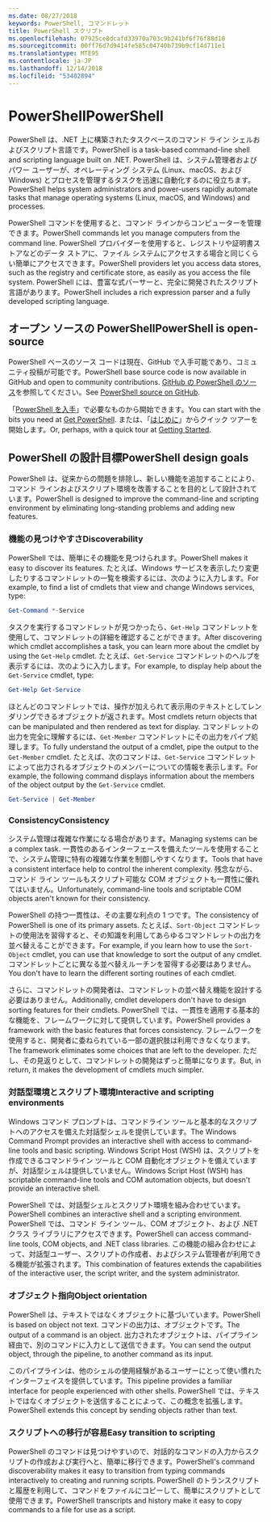 ```yaml
---
ms.date: 08/27/2018
keywords: PowerShell, コマンドレット
title: PowerShell スクリプト
ms.openlocfilehash: 07925ce8dcafd33970a703c9b241bf6f76f88d10
ms.sourcegitcommit: 00ff76d7d9414fe585c04740b739b9cf14d711e1
ms.translationtype: MTE95
ms.contentlocale: ja-JP
ms.lasthandoff: 12/14/2018
ms.locfileid: "53402894"
---
```

# <a name="powershell"></a><span data-ttu-id="7025f-103">PowerShell</span><span class="sxs-lookup"><span data-stu-id="7025f-103">PowerShell</span></span>

<span data-ttu-id="7025f-104">PowerShell は、.NET 上に構築されたタスクベースのコマンド ライン シェルおよびスクリプト言語です。</span><span class="sxs-lookup"><span data-stu-id="7025f-104">PowerShell is a task-based command-line shell and scripting language built on .NET.</span></span>
<span data-ttu-id="7025f-105">PowerShell は、システム管理者およびパワー ユーザーが、オペレーティング システム (Linux、macOS、および Windows) とプロセスを管理するタスクを迅速に自動化するのに役立ちます。</span><span class="sxs-lookup"><span data-stu-id="7025f-105">PowerShell helps system administrators and power-users rapidly automate tasks that manage operating systems (Linux, macOS, and Windows) and processes.</span></span>

<span data-ttu-id="7025f-106">PowerShell コマンドを使用すると、コマンド ラインからコンピューターを管理できます。</span><span class="sxs-lookup"><span data-stu-id="7025f-106">PowerShell commands let you manage computers from the command line.</span></span> <span data-ttu-id="7025f-107">PowerShell プロバイダーを使用すると、レジストリや証明書ストアなどのデータ ストアに、ファイル システムにアクセスする場合と同じくらい簡単にアクセスできます。</span><span class="sxs-lookup"><span data-stu-id="7025f-107">PowerShell providers let you access data stores, such as the registry and certificate store, as easily as you access the file system.</span></span> <span data-ttu-id="7025f-108">PowerShell には、豊富な式パーサーと、完全に開発されたスクリプト言語があります。</span><span class="sxs-lookup"><span data-stu-id="7025f-108">PowerShell includes a rich expression parser and a fully developed scripting language.</span></span>

## <a name="powershell-is-open-source"></a><span data-ttu-id="7025f-109">オープン ソースの PowerShell</span><span class="sxs-lookup"><span data-stu-id="7025f-109">PowerShell is open-source</span></span>

<span data-ttu-id="7025f-110">PowerShell ベースのソース コードは現在、GitHub で入手可能であり、コミュニティ投稿が可能です。</span><span class="sxs-lookup"><span data-stu-id="7025f-110">PowerShell base source code is now available in GitHub and open to community contributions.</span></span>
<span data-ttu-id="7025f-111">[GitHub の PowerShell のソース](https://github.com/powershell/powershell)を参照してください。</span><span class="sxs-lookup"><span data-stu-id="7025f-111">See [PowerShell source on GitHub](https://github.com/powershell/powershell).</span></span>

<span data-ttu-id="7025f-112">「[PowerShell を入手](https://github.com/PowerShell/PowerShell#get-powershell)」で必要なものから開始できます。</span><span class="sxs-lookup"><span data-stu-id="7025f-112">You can start with the bits you need at [Get PowerShell](https://github.com/PowerShell/PowerShell#get-powershell).</span></span>
<span data-ttu-id="7025f-113">または、「[はじめに](https://github.com/PowerShell/PowerShell/blob/master/docs/learning-powershell)」からクイック ツアーを開始します。</span><span class="sxs-lookup"><span data-stu-id="7025f-113">Or, perhaps, with a quick tour at [Getting Started](https://github.com/PowerShell/PowerShell/blob/master/docs/learning-powershell).</span></span>

## <a name="powershell-design-goals"></a><span data-ttu-id="7025f-114">PowerShell の設計目標</span><span class="sxs-lookup"><span data-stu-id="7025f-114">PowerShell design goals</span></span>

<span data-ttu-id="7025f-115">PowerShell は、従来からの問題を排除し、新しい機能を追加することにより、コマンド ラインおよびスクリプト環境を改善することを目的として設計されています。</span><span class="sxs-lookup"><span data-stu-id="7025f-115">PowerShell is designed to improve the command-line and scripting environment by eliminating long-standing problems and adding new features.</span></span>

### <a name="discoverability"></a><span data-ttu-id="7025f-116">機能の見つけやすさ</span><span class="sxs-lookup"><span data-stu-id="7025f-116">Discoverability</span></span>

<span data-ttu-id="7025f-117">PowerShell では、簡単にその機能を見つけられます。</span><span class="sxs-lookup"><span data-stu-id="7025f-117">PowerShell makes it easy to discover its features.</span></span> <span data-ttu-id="7025f-118">たとえば、Windows サービスを表示したり変更したりするコマンドレットの一覧を検索するには、次のように入力します。</span><span class="sxs-lookup"><span data-stu-id="7025f-118">For example, to find a list of cmdlets that view and change Windows services, type:</span></span>

```powershell
Get-Command *-Service
```

<span data-ttu-id="7025f-119">タスクを実行するコマンドレットが見つかったら、`Get-Help` コマンドレットを使用して、コマンドレットの詳細を確認することができます。</span><span class="sxs-lookup"><span data-stu-id="7025f-119">After discovering which cmdlet accomplishes a task, you can learn more about the cmdlet by using the `Get-Help` cmdlet.</span></span> <span data-ttu-id="7025f-120">たとえば、`Get-Service` コマンドレットのヘルプを表示するには、次のように入力します。</span><span class="sxs-lookup"><span data-stu-id="7025f-120">For example, to display help about the `Get-Service` cmdlet, type:</span></span>

```powershell
Get-Help Get-Service
```

<span data-ttu-id="7025f-121">ほとんどのコマンドレットでは、操作が加えられて表示用のテキストとしてレンダリングできるオブジェクトが返されます。</span><span class="sxs-lookup"><span data-stu-id="7025f-121">Most cmdlets return objects that can be manipulated and then rendered as text for display.</span></span> <span data-ttu-id="7025f-122">コマンドレットの出力を完全に理解するには、`Get-Member` コマンドレットにその出力をパイプ処理します。</span><span class="sxs-lookup"><span data-stu-id="7025f-122">To fully understand the output of a cmdlet, pipe the output to the `Get-Member` cmdlet.</span></span> <span data-ttu-id="7025f-123">たとえば、次のコマンドは、`Get-Service` コマンドレットによって出力されるオブジェクトのメンバーについての情報を表示します。</span><span class="sxs-lookup"><span data-stu-id="7025f-123">For example, the following command displays information about the members of the object output by the `Get-Service` cmdlet.</span></span>

```powershell
Get-Service | Get-Member
```

### <a name="consistency"></a><span data-ttu-id="7025f-124">Consistency</span><span class="sxs-lookup"><span data-stu-id="7025f-124">Consistency</span></span>

<span data-ttu-id="7025f-125">システム管理は複雑な作業になる場合があります。</span><span class="sxs-lookup"><span data-stu-id="7025f-125">Managing systems can be a complex task.</span></span> <span data-ttu-id="7025f-126">一貫性のあるインターフェースを備えたツールを使用することで、システム管理に特有の複雑な作業を制御しやすくなります。</span><span class="sxs-lookup"><span data-stu-id="7025f-126">Tools that have a consistent interface help to control the inherent complexity.</span></span> <span data-ttu-id="7025f-127">残念ながら、コマンド ライン ツールもスクリプト可能な COM オブジェクトも一貫性に優れてはいません。</span><span class="sxs-lookup"><span data-stu-id="7025f-127">Unfortunately, command-line tools and scriptable COM objects aren't known for their consistency.</span></span>

<span data-ttu-id="7025f-128">PowerShell の持つ一貫性は、その主要な利点の 1 つです。</span><span class="sxs-lookup"><span data-stu-id="7025f-128">The consistency of PowerShell is one of its primary assets.</span></span> <span data-ttu-id="7025f-129">たとえば、`Sort-Object` コマンドレットの使用法を習得すると、その知識を利用してあらゆるコマンドレットの出力を並べ替えることができます。</span><span class="sxs-lookup"><span data-stu-id="7025f-129">For example, if you learn how to use the `Sort-Object` cmdlet, you can use that knowledge to sort the output of any cmdlet.</span></span> <span data-ttu-id="7025f-130">コマンドレットごとに異なる並べ替えルーチンを習得する必要はありません。</span><span class="sxs-lookup"><span data-stu-id="7025f-130">You don't have to learn the different sorting routines of each cmdlet.</span></span>

<span data-ttu-id="7025f-131">さらに、コマンドレットの開発者は、コマンドレットの並べ替え機能を設計する必要はありません。</span><span class="sxs-lookup"><span data-stu-id="7025f-131">Additionally, cmdlet developers don't have to design sorting features for their cmdlets.</span></span> <span data-ttu-id="7025f-132">PowerShell では、一貫性を適用する基本的な機能を、フレームワークに対して提供しています。</span><span class="sxs-lookup"><span data-stu-id="7025f-132">PowerShell provides a framework with the basic features that forces consistency.</span></span> <span data-ttu-id="7025f-133">フレームワークを使用すると、開発者に委ねられている一部の選択肢は利用できなくなります。</span><span class="sxs-lookup"><span data-stu-id="7025f-133">The framework eliminates some choices that are left to the developer.</span></span> <span data-ttu-id="7025f-134">ただし、その見返りとして、コマンドレットの開発はずっと簡単になります。</span><span class="sxs-lookup"><span data-stu-id="7025f-134">But, in return, it makes the development of cmdlets much simpler.</span></span>

### <a name="interactive-and-scripting-environments"></a><span data-ttu-id="7025f-135">対話型環境とスクリプト環境</span><span class="sxs-lookup"><span data-stu-id="7025f-135">Interactive and scripting environments</span></span>

<span data-ttu-id="7025f-136">Windows コマンド プロンプトは、コマンドライン ツールと基本的なスクリプトへのアクセスを備えた対話型シェルを提供しています。</span><span class="sxs-lookup"><span data-stu-id="7025f-136">The Windows Command Prompt provides an interactive shell with access to command-line tools and basic scripting.</span></span> <span data-ttu-id="7025f-137">Windows Script Host (WSH) は、スクリプトを作成できるコマンドライン ツールと COM 自動化オブジェクトを備えていますが、対話型シェルは提供していません。</span><span class="sxs-lookup"><span data-stu-id="7025f-137">Windows Script Host (WSH) has scriptable command-line tools and COM automation objects, but doesn't provide an interactive shell.</span></span>

<span data-ttu-id="7025f-138">PowerShell では、対話型シェルとスクリプト環境を組み合わせています。</span><span class="sxs-lookup"><span data-stu-id="7025f-138">PowerShell combines an interactive shell and a scripting environment.</span></span> <span data-ttu-id="7025f-139">PowerShell では、コマンド ライン ツール、COM オブジェクト、および .NET クラス ライブラリにアクセスできます。</span><span class="sxs-lookup"><span data-stu-id="7025f-139">PowerShell can access command-line tools, COM objects, and .NET class libraries.</span></span> <span data-ttu-id="7025f-140">この機能の組み合わせによって、対話型ユーザー、スクリプトの作成者、およびシステム管理者が利用できる機能が拡張されます。</span><span class="sxs-lookup"><span data-stu-id="7025f-140">This combination of features extends the capabilities of the interactive user, the script writer, and the system administrator.</span></span>

### <a name="object-orientation"></a><span data-ttu-id="7025f-141">オブジェクト指向</span><span class="sxs-lookup"><span data-stu-id="7025f-141">Object orientation</span></span>

<span data-ttu-id="7025f-142">PowerShell は、テキストではなくオブジェクトに基づいています。</span><span class="sxs-lookup"><span data-stu-id="7025f-142">PowerShell is based on object not text.</span></span> <span data-ttu-id="7025f-143">コマンドの出力は、オブジェクトです。</span><span class="sxs-lookup"><span data-stu-id="7025f-143">The output of a command is an object.</span></span> <span data-ttu-id="7025f-144">出力されたオブジェクトは、パイプライン経由で、別のコマンドに入力として送信できます。</span><span class="sxs-lookup"><span data-stu-id="7025f-144">You can send the output object, through the pipeline, to another command as its input.</span></span>

<span data-ttu-id="7025f-145">このパイプラインは、他のシェルの使用経験があるユーザーにとって使い慣れたインターフェイスを提供しています。</span><span class="sxs-lookup"><span data-stu-id="7025f-145">This pipeline provides a familiar interface for people experienced with other shells.</span></span> <span data-ttu-id="7025f-146">PowerShell では、テキストではなくオブジェクトを送信することによって、この概念を拡張します。</span><span class="sxs-lookup"><span data-stu-id="7025f-146">PowerShell extends this concept by sending objects rather than text.</span></span>

### <a name="easy-transition-to-scripting"></a><span data-ttu-id="7025f-147">スクリプトへの移行が容易</span><span class="sxs-lookup"><span data-stu-id="7025f-147">Easy transition to scripting</span></span>

<span data-ttu-id="7025f-148">PowerShell のコマンドは見つけやすいので、対話的なコマンドの入力からスクリプトの作成および実行へと、簡単に移行できます。</span><span class="sxs-lookup"><span data-stu-id="7025f-148">PowerShell's command discoverability makes it easy to transition from typing commands interactively to creating and running scripts.</span></span> <span data-ttu-id="7025f-149">PowerShell のトランスクリプトと履歴を利用して、コマンドをファイルにコピーして、簡単にスクリプトとして使用できます。</span><span class="sxs-lookup"><span data-stu-id="7025f-149">PowerShell transcripts and history make it easy to copy commands to a file for use as a script.</span></span>
